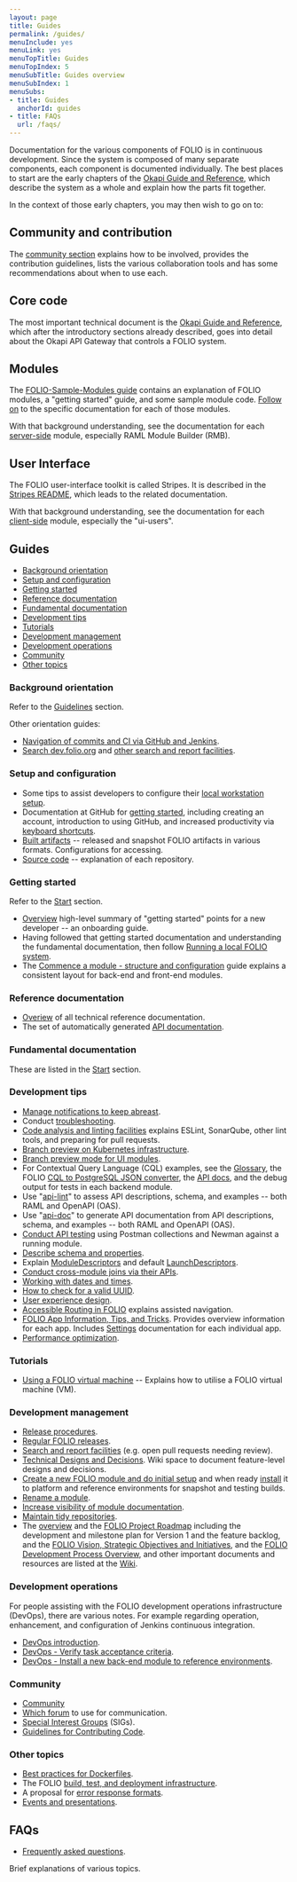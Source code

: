 ```yaml
---
layout: page
title: Guides
permalink: /guides/
menuInclude: yes
menuLink: yes
menuTopTitle: Guides
menuTopIndex: 5
menuSubTitle: Guides overview
menuSubIndex: 1
menuSubs:
- title: Guides
  anchorId: guides
- title: FAQs
  url: /faqs/
---
```


Documentation for the various components of FOLIO is in continuous
development. Since the system is composed of many separate components,
each component is documented individually. The best places to start are
the early chapters
of the [Okapi Guide and Reference](https://github.com/folio-org/okapi/blob/master/doc/guide.md),
which describe the system as a whole and explain how the parts fit
together.

In the context of those early chapters, you may then wish to go on to:

## Community and contribution

The [community section](/community/) explains how to be involved,
provides the contribution guidelines, lists the various collaboration tools
and has some recommendations about when to use each.

## Core code

The most important technical document is the
[Okapi Guide and Reference](https://github.com/folio-org/okapi/blob/master/doc/guide.md),
which after the introductory sections already described, goes into
detail about the Okapi API Gateway that controls a FOLIO system.

## Modules

The [FOLIO-Sample-Modules guide](https://github.com/folio-org/folio-sample-modules/blob/master/README.md)
contains an explanation of FOLIO modules, a "getting started" guide,
and some sample module code.
[Follow on](https://github.com/folio-org/folio-sample-modules/blob/master/README.md#further-reading)
to the specific documentation for each of those modules.

With that background understanding, see the documentation for each
[server-side](/source-code/#server-side)
module, especially RAML Module Builder (RMB).

## User Interface

The FOLIO user-interface toolkit is called Stripes. It is described in the
[Stripes README](https://github.com/folio-org/stripes/blob/master/README.md),
which leads to the related documentation.

With that background understanding, see the documentation for each
[client-side](/source-code/#client-side)
module, especially the "ui-users".

## Guides

<!-- ../../okapi/doc/md2toc -l 2 -h 3 index.md -->
* [Background orientation](#background-orientation)
* [Setup and configuration](#setup-and-configuration)
* [Getting started](#getting-started)
* [Reference documentation](#reference-documentation)
* [Fundamental documentation](#fundamental-documentation)
* [Development tips](#development-tips)
* [Tutorials](#tutorials)
* [Development management](#development-management)
* [Development operations](#development-operations)
* [Community](#community)
* [Other topics](#other-topics)

### Background orientation

Refer to the [Guidelines](/guidelines/#background-orientation) section.

Other orientation guides:

- [Navigation of commits and CI via GitHub and Jenkins](navigate-commits/).
- [Search dev.folio.org](/search) and [other search and report facilities](/search-other).

### Setup and configuration

- Some tips to assist developers to configure their
  [local workstation setup](developer-setup).
- Documentation at GitHub for [getting started](https://docs.github.com/en/free-pro-team@latest/github/getting-started-with-github), including creating an account, introduction to using GitHub, and increased productivity via [keyboard shortcuts](https://docs.github.com/en/free-pro-team@latest/github/getting-started-with-github/keyboard-shortcuts).
- [Built artifacts](/download/artifacts/) -- released and snapshot FOLIO artifacts in various formats.
Configurations for accessing.
- [Source code](/source-code/) -- explanation of each repository.

### Getting started

Refer to the [Start](/start/) section.

- [Overview](/start/overview/) high-level summary of "getting started" points for a new developer -- an onboarding guide.
- Having followed that getting started documentation and understanding the fundamental documentation, then follow [Running a local FOLIO system](/guides/run-local-folio/).
- The [Commence a module - structure and configuration](/guides/commence-a-module/) guide explains a consistent layout for back-end and front-end modules.

### Reference documentation

- [Overiew](/reference/) of all technical reference documentation.
- <span id="api-reference"/> The set of automatically generated [API documentation](/reference/api/).

### Fundamental documentation

These are listed in the [Start](/start/) section.

### Development tips

- [Manage notifications to keep abreast](manage-notifications/).
- Conduct [troubleshooting](troubleshooting).
- [Code analysis and linting facilities](code-analysis) explains ESLint, SonarQube, other lint tools, and preparing for pull requests.
- [Branch preview on Kubernetes infrastructure](branch-preview-kubernetes/).
- [Branch preview mode for UI modules](branch-preview/).
- For Contextual Query Language (CQL) examples, see the [Glossary](/reference/glossary/#cql), the FOLIO [CQL to PostgreSQL JSON converter](https://github.com/folio-org/raml-module-builder#cql-contextual-query-language), the [API docs](/reference/api/), and the debug output for tests in each backend module.
- Use "[api-lint](/guides/api-lint/)" to assess API descriptions, schema, and examples -- both RAML and OpenAPI (OAS).
- Use "[api-doc](/guides/api-doc/)" to generate API documentation from API descriptions, schema, and examples -- both RAML and OpenAPI (OAS).
- [Conduct API testing](api-testing/) using Postman collections and Newman against a running module.
- [Describe schema and properties](describe-schema/).
- Explain [ModuleDescriptors](module-descriptor/) and default [LaunchDescriptors](module-descriptor/#launchdescriptor-properties).
- [Conduct cross-module joins via their APIs](cross-module-joins).
- [Working with dates and times](dates-and-times/).
- [How to check for a valid UUID](uuids).
- [User experience design](user-experience-design/).
- [Accessible Routing in FOLIO](https://github.com/folio-org/stripes-components/blob/master/docs/patterns/AccessibleRouting.md) explains assisted navigation.
- [FOLIO App Information, Tips, and Tricks](https://wiki.folio.org/display/FOLIOtips/).
  Provides overview information for each app.
  Includes [Settings](https://wiki.folio.org/display/FOLIOtips/Settings) documentation for each individual app.
- [Performance optimization](performance-optimization/).

### Tutorials

- [Using a FOLIO virtual machine](/tutorials/folio-vm/) -- Explains how to utilise a FOLIO virtual machine (VM).

### Development management

- [Release procedures](/guidelines/release-procedures/).
- [Regular FOLIO releases](regular-releases/).
- [Search and report facilities](/search-other) (e.g. open pull requests needing review).
- [Technical Designs and Decisions](https://wiki.folio.org/display/DD/). Wiki space to document feature-level designs and decisions.
- [Create a new FOLIO module and do initial setup](/guidelines/create-new-repo/)
and when ready [install](/faqs/how-to-install-new-module/) it to platform and reference environments for snapshot and testing builds.
- [Rename a module](rename-module/).
- [Increase visibility of module documentation](visibility-module-docs/).
- [Maintain tidy repositories](tidy-repository/).
- <a id="roadmap"></a>The [overview](https://www.folio.org/platform/) and the [FOLIO Project Roadmap](https://wiki.folio.org/display/PC/FOLIO+Roadmap) including the development and milestone plan for Version 1 and the feature backlog,
and the [FOLIO Vision, Strategic Objectives and Initiatives](https://wiki.folio.org/pages/viewpage.action?pageId=52134787),
and the [FOLIO Development Process Overview](https://wiki.folio.org/display/COMMUNITY/FOLIO+Development+Process+Overview), and other important documents and resources are listed at the [Wiki](https://wiki.folio.org).

### Development operations

For people assisting with the FOLIO development operations infrastructure (DevOps), there are various notes.
For example regarding operation, enhancement, and configuration of Jenkins continuous integration.

- [DevOps introduction](devops-introduction/).
- [DevOps - Verify task acceptance criteria](devops-verify-task-acceptance/).
- [DevOps - Install a new back-end module to reference environments](devops-install-backend-module/).

### Community

- [Community](/community/)
- [Which forum](/guidelines/which-forum/) to use for communication.
- [Special Interest Groups](https://wiki.folio.org/display/PC/Special+Interest+Groups) (SIGs).
- [Guidelines for Contributing Code](/guidelines/contributing/).

### Other topics

- [Best practices for Dockerfiles](best-practices-dockerfiles).
- The FOLIO [build, test, and deployment infrastructure](automation/).
- A proposal for [error response formats](https://github.com/folio-org/okapi/blob/master/doc/error-formats-in-folio.md).
- [Events and presentations](/community/events/).

## FAQs

- [Frequently asked questions](/faqs/).

Brief explanations of various topics.

<div class="folio-spacer-content"></div>

